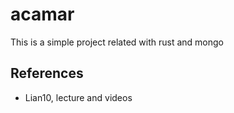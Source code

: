 # acamar
This is a simple project related with rust and mongo

## References
- Lian10, lecture and videos
